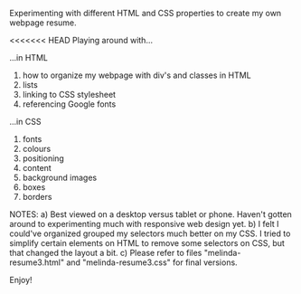 Experimenting with different HTML and CSS properties to create my own webpage resume. 

<<<<<<< HEAD
Playing around with...

...in HTML
1) how to organize my webpage with  div's and classes in HTML
2) lists
3) linking to CSS stylesheet
4) referencing Google fonts

...in CSS
1) fonts
2) colours
3) positioning
4) content
5) background images
6) boxes
7) borders

NOTES:
a) Best viewed on a desktop versus tablet or phone. Haven't gotten around to experimenting much with responsive web design yet. 
b) I felt I could've organized grouped my selectors much better on my CSS. I tried to simplify certain elements on HTML to remove some selectors on CSS, but that changed the layout a bit. 
c) Please refer to files "melinda-resume3.html" and "melinda-resume3.css" for final versions.

Enjoy!